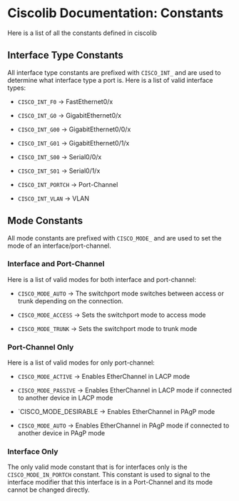 # Ciscolib Documentation: Constants

Here is a list of all the constants defined in ciscolib

## Interface Type Constants

All interface type constants are prefixed with `CISCO_INT_` and are used to
determine what interface type a port is. Here is a list of valid interface
types:

- `CISCO_INT_F0` -> FastEthernet0/x

- `CISCO_INT_G0` -> GigabitEthernet0/x

- `CISCO_INT_G00` -> GigabitEthernet0/0/x

- `CISCO_INT_G01` -> GigabitEthernet0/1/x

- `CISCO_INT_S00` -> Serial0/0/x

- `CISCO_INT_S01` -> Serial0/1/x

- `CISCO_INT_PORTCH` -> Port-Channel

- `CISCO_INT_VLAN` -> VLAN

## Mode Constants

All mode constants are prefixed with `CISCO_MODE_` and are used to set the
mode of an interface/port-channel.

### Interface and Port-Channel

Here is a list of valid modes for both interface and port-channel:

- `CISCO_MODE_AUTO` -> The switchport mode switches between access or trunk
depending on the connection.

- `CISCO_MODE_ACCESS` -> Sets the switchport mode to access mode

- `CISCO_MODE_TRUNK` -> Sets the switchport mode to trunk mode

### Port-Channel Only

Here is a list of valid modes for only port-channel:

- `CISCO_MODE_ACTIVE` -> Enables EtherChannel in LACP mode

- `CISCO_MODE_PASSIVE` -> Enables EtherChannel in LACP mode if connected to
another device in LACP mode

- `CISCO_MODE_DESIRABLE -> Enables EtherChannel in PAgP mode

- `CISCO_MODE_AUTO` -> Enables EtherChannel in PAgP mode if connected to
another device in PAgP mode

### Interface Only

The only valid mode constant that is for interfaces only is the
`CISCO_MODE_IN_PORTCH` constant. This constant is used to signal to the
interface modifier that this interface is in a Port-Channel and its mode cannot
be changed directly.
